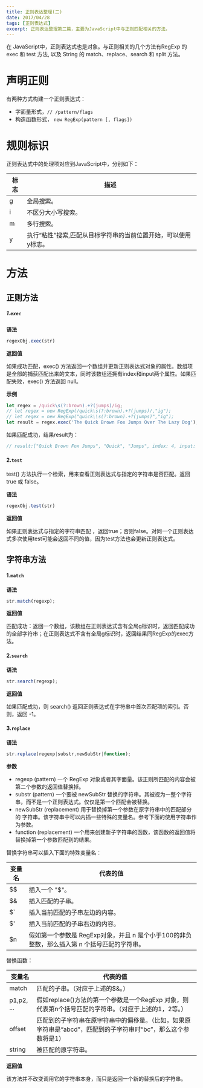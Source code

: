 ```yaml
---
title: 正则表达整理(二)
date: 2017/04/28
tags: [正则表达式]
excerpt: 正则表达整理第二篇，主要为JavaScript中与正则匹配相关的方法。
---
```


在 JavaScript中，正则表达式也是对象。与正则相关的几个方法有RegExp 的 exec 和 test 方法, 以及 String 的 match、replace、search 和 split 方法。

# 声明正则

有两种方式构建一个正则表达式：

- 字面量形式，`// /pattern/flags`
- 构造函数形式， `new RegExp(pattern [, flags])`

# 规则标识

正则表达式中的处理项对应到JavaScript中，分别如下：

标志	|描述
--|--
g|	全局搜索。
i|	不区分大小写搜索。
m|	多行搜索。
y|	执行“粘性”搜索,匹配从目标字符串的当前位置开始，可以使用y标志。

# 方法

## 正则方法

##### 1.`exec`

**语法**

```js
regexObj.exec(str)
```

**返回值**

如果成功匹配，exec() 方法返回一个数组并更新正则表达式对象的属性。数组项是全部的捕获匹配出来的文本，同时该数组还拥有index和input两个属性。如果匹配失败，exec() 方法返回 null。

**示例**

```js
let regex = /quick\s(?:brown).+?(jumps)/ig;
// let regex = new RegExp(/quick\s(?:brown).+?(jumps)/,"ig");
// let regex = new RegExp("quick\\s(?:brown).+?(jumps)","ig");
let result = regex.exec('The Quick Brown Fox Jumps Over The Lazy Dog');
```

如果匹配成功，结果result为：

```js
// result:["Quick Brown Fox Jumps", "Quick", "Jumps", index: 4, input: "The Quick Brown Fox Jumps Over The Lazy Dog"]
```

#### 2.`test`

test() 方法执行一个检索，用来查看正则表达式与指定的字符串是否匹配。返回 true 或 false。

**语法**

```js
regexObj.test(str)
```

**返回值**

如果正则表达式与指定的字符串匹配 ，返回true；否则false。对同一个正则表达式多次使用test可能会返回不同的值，因为test方法也会更新正则表达式。

## 字符串方法

#### 1.`match`

**语法**

```js
str.match(regexp);
```

**返回值**

匹配成功：返回一个数组，该数组在正则表达式含有全局g标识时，返回匹配成功的全部字符串；在正则表达式不含有全局g标识时，返回结果同RegExp的exec方法。


#### 2.`search`

**语法**

```js
str.search(regexp);
```

**返回值**

如果匹配成功，则 search() 返回正则表达式在字符串中首次匹配项的索引。否则，返回 -1。


#### 3.`replace`

**语法**

```js
str.replace(regexp|substr,newSubStr|function);
```

**参数**

- regexp (pattern)
 一个 RegExp 对象或者其字面量。该正则所匹配的内容会被第二个参数的返回值替换掉。
- substr (pattern)
 一个要被 newSubStr 替换的字符串。其被视为一整个字符串，而不是一个正则表达式。仅仅是第一个匹配会被替换。
- newSubStr (replacement)
 用于替换掉第一个参数在原字符串中的匹配部分的 字符串。该字符串中可以内插一些特殊的变量名。参考下面的使用字符串作为参数。
- function (replacement)
 一个用来创建新子字符串的函数，该函数的返回值将替换掉第一个参数匹配到的结果。

替换字符串可以插入下面的特殊变量名：

变量名	|代表的值
--|--
$$	|插入一个 "$"。
$&	|插入匹配的子串。
$`	|插入当前匹配的子串左边的内容。
$'	|插入当前匹配的子串右边的内容。
$n  |假如第一个参数是 RegExp对象，并且 n 是个小于100的非负整数，那么插入第 n 个括号匹配的字符串。

替换函数：

变量名	|代表的值
--|--
match	|匹配的子串。（对应于上述的$&。）
p1,p2, ...|假如replace()方法的第一个参数是一个RegExp 对象，则代表第n个括号匹配的字符串。（对应于上述的$1，$2等。）
offset|匹配到的子字符串在原字符串中的偏移量。（比如，如果原字符串是“abcd”，匹配到的子字符串时“bc”，那么这个参数将是1）
string	|被匹配的原字符串。

**返回值**

该方法并不改变调用它的字符串本身，而只是返回一个新的替换后的字符串。







